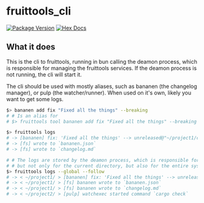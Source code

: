 # fruittools_cli

[![Package Version](https://img.shields.io/hexpm/v/fruittools_cli)](https://hex.pm/packages/fruittools_cli)
[![Hex Docs](https://img.shields.io/badge/hex-docs-ffaff3)](https://hexdocs.pm/fruittools_cli/)

## What it does

This is the cli to fruittools, running in bun calling the deamon process, which is responsible for managing the fruittools services.
If the deamon process is not running, the cli will start it.

The cli should be used with mostly aliases, such as bananen (the changelog manager), or pulp (the watcher/runner).
When used on it's own, likely you want to get some logs.

```sh
$> bananen add fix "Fixed all the things" --breaking
# # Is an alias for
# $> fruittools tool bananen add fix "Fixed all the things" --breaking

$> fruittools logs
# -> [bananen] fix: 'Fixed all the things' --> unreleased@"~/project1/changelog.md"
# -> [fs] wrote to `bananen.json`
# -> [fs] wrote to `changelog.md`

# # The logs are stored by the deamon process, which is responsible for managing the fruittools services.
# # but not only for the current directory, but also for the entire system.
$> fruittools logs --global --follow
# -> < ~/project1/ > [bananen] fix: 'Fixed all the things' --> unreleased@"~/project1/changelog.md"
# -> < ~/project1/ > [fs] bananen wrote to `bananen.json`
# -> < ~/project1/ > [fs] bananen wrote to `changelog.md`
# -> < ~/project2/ > [pulp] watchexec started command `cargo check`
```
